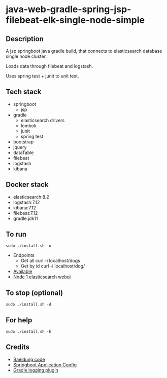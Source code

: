 # java-web-gradle-spring-jsp-filebeat-elk-single-node-simple

## Description
A jsp springboot java gradle build,
that connects to elasticsearch database single node cluster.

Loads data through filebeat and logstash.

Uses spring test + junit to unit test.

## Tech stack
- springboot
  - jsp
- gradle
  - elasticsearch drivers
  - lombok
  - junit
  - spring test
- bootstrap
- jquery
- dataTable
- filebeat
- logstash
- kibana

## Docker stack
- elasticsearch:8.2
- logstash:7.12
- kibana:7.12
- filebeat:7.12
- gradle:jdk11

## To run
`sudo ./install.sh -u`
- Endpoints
  - Get all curl -i localhost/dogs
  - Get by id curl -i localhost/dog/<id>
- [Available](http://localhost)
- [Node 1 elasticsearch webui](http://localhost:9200)

## To stop (optional)
`sudo ./install.sh -d`

## For help
`sudo ./install.sh -h`

## Credits
- [Baeldung code](https://www.baeldung.com/spring-data-elasticsearch-tutorial)
- [Springboot Application Config](https://betterjavacode.com/programming/elasticsearch-spring-boot)
- [Gradle logging plugin](https://github.com/radarsh/gradle-test-logger-plugin)
